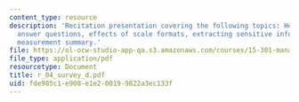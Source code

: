 ```yaml
---
content_type: resource
description: 'Recitation presentation covering the following topics: How do people
  answer questions, effects of scale formats, extracting sensitive information, and
  measurement summary.'
file: https://ol-ocw-studio-app-qa.s3.amazonaws.com/courses/15-301-managerial-psychology-laboratory-fall-2004/fde985c1e908e1e200199822a3ec133f_r_04_survey_d.pdf
file_type: application/pdf
resourcetype: Document
title: r_04_survey_d.pdf
uid: fde985c1-e908-e1e2-0019-9822a3ec133f
---
```

